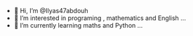 - 👋 Hi, I’m @Ilyas47abdouh
- 👀 I’m interested in  programing , mathematics and English ... 
- 🌱 I’m currently learning maths and Python ... 
  

<!---
Ilyas47abdouh/Ilyas47abdouh is a ✨ special ✨ repository because its `README.md` (this file) appears on your GitHub profile.
You can click the Preview link to take a look at your changes.
--->
